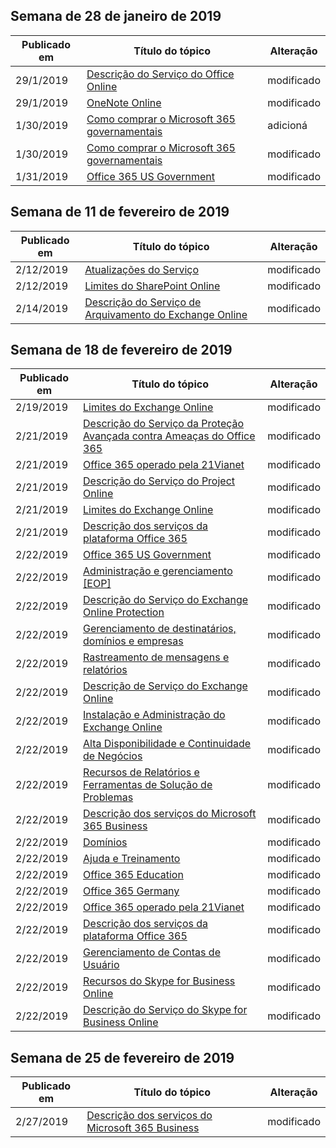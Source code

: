 <!-- This file is generated automatically each week. Changes made to this file will be overwritten.-->




## <a name="week-of-january-28-2019"></a>Semana de 28 de janeiro de 2019


| Publicado em |Título do tópico | Alteração |
|------|------------|--------|
| 29/1/2019 | [Descrição do Serviço do Office Online](/Office365/ServiceDescriptions/office-online-service-description/office-online-service-description) | modificado |
| 29/1/2019 | [OneNote Online](/Office365/ServiceDescriptions/office-online-service-description/onenote-online) | modificado |
| 1/30/2019 | [Como comprar o Microsoft 365 governamentais](/Office365/ServiceDescriptions/office-365-platform-service-description/office-365-us-government/microsoft-365-government-how-to-buy) | adicioná |
| 1/30/2019 | [Como comprar o Microsoft 365 governamentais](/Office365/ServiceDescriptions/office-365-platform-service-description/office-365-us-government/microsoft-365-government-how-to-buy) | modificado |
| 1/31/2019 | [Office 365 US Government](/Office365/ServiceDescriptions/office-365-platform-service-description/office-365-us-government/office-365-us-government) | modificado |


## <a name="week-of-february-11-2019"></a>Semana de 11 de fevereiro de 2019


| Publicado em |Título do tópico | Alteração |
|------|------------|--------|
| 2/12/2019 | [Atualizações do Serviço](/Office365/ServiceDescriptions/office-365-platform-service-description/service-updates) | modificado |
| 2/12/2019 | [Limites do SharePoint Online](/Office365/ServiceDescriptions/sharepoint-online-service-description/sharepoint-online-limits) | modificado |
| 2/14/2019 | [Descrição do Serviço de Arquivamento do Exchange Online](/Office365/ServiceDescriptions/exchange-online-archiving-service-description/exchange-online-archiving-service-description) | modificado |


## <a name="week-of-february-18-2019"></a>Semana de 18 de fevereiro de 2019


| Publicado em |Título do tópico | Alteração |
|------|------------|--------|
| 2/19/2019 | [Limites do Exchange Online](/Office365/ServiceDescriptions/exchange-online-service-description/exchange-online-limits) | modificado |
| 2/21/2019 | [Descrição do Serviço da Proteção Avançada contra Ameaças do Office 365](/Office365/ServiceDescriptions/office-365-advanced-threat-protection-service-description) | modificado |
| 2/21/2019 | [Office 365 operado pela 21Vianet](/Office365/ServiceDescriptions/office-365-platform-service-description/office-365-operated-by-21vianet) | modificado |
| 2/21/2019 | [Descrição do Serviço do Project Online](/Office365/ServiceDescriptions/project-online-service-description/project-online-service-description) | modificado |
| 2/21/2019 | [Limites do Exchange Online](/Office365/ServiceDescriptions/exchange-online-service-description/exchange-online-limits) | modificado |
| 2/21/2019 | [Descrição dos serviços da plataforma Office 365](/Office365/ServiceDescriptions/office-365-platform-service-description/office-365-platform-service-description) | modificado |
| 2/22/2019 | [Office 365 US Government](/Office365/ServiceDescriptions/office-365-platform-service-description/office-365-us-government/office-365-us-government) | modificado |
| 2/22/2019 | [Administração e gerenciamento [EOP]](/Office365/ServiceDescriptions/exchange-online-protection-service-description/administration-and-management-eop) | modificado |
| 2/22/2019 | [Descrição do Serviço do Exchange Online Protection](/Office365/ServiceDescriptions/exchange-online-protection-service-description/exchange-online-protection-service-description) | modificado |
| 2/22/2019 | [Gerenciamento de destinatários, domínios e empresas](/Office365/ServiceDescriptions/exchange-online-protection-service-description/recipient-domain-and-company-management) | modificado |
| 2/22/2019 | [Rastreamento de mensagens e relatórios](/Office365/ServiceDescriptions/exchange-online-protection-service-description/reporting-and-message-trace) | modificado |
| 2/22/2019 | [Descrição de Serviço do Exchange Online](/Office365/ServiceDescriptions/exchange-online-service-description/exchange-online-service-description) | modificado |
| 2/22/2019 | [Instalação e Administração do Exchange Online](/Office365/ServiceDescriptions/exchange-online-service-description/exchange-online-setup-and-administration) | modificado |
| 2/22/2019 | [Alta Disponibilidade e Continuidade de Negócios](/Office365/ServiceDescriptions/exchange-online-service-description/high-availability-and-business-continuity) | modificado |
| 2/22/2019 | [Recursos de Relatórios e Ferramentas de Solução de Problemas](/Office365/ServiceDescriptions/exchange-online-service-description/reporting-features-and-troubleshooting-tools) | modificado |
| 2/22/2019 | [Descrição dos serviços do Microsoft 365 Business](/Office365/ServiceDescriptions/microsoft-365-business-service-description) | modificado |
| 2/22/2019 | [Domínios](/Office365/ServiceDescriptions/office-365-platform-service-description/domains) | modificado |
| 2/22/2019 | [Ajuda e Treinamento](/Office365/ServiceDescriptions/office-365-platform-service-description/help-and-training) | modificado |
| 2/22/2019 | [Office 365 Education](/Office365/ServiceDescriptions/office-365-platform-service-description/office-365-education) | modificado |
| 2/22/2019 | [Office 365 Germany](/Office365/ServiceDescriptions/office-365-platform-service-description/office-365-germany) | modificado |
| 2/22/2019 | [Office 365 operado pela 21Vianet](/Office365/ServiceDescriptions/office-365-platform-service-description/office-365-operated-by-21vianet) | modificado |
| 2/22/2019 | [Descrição dos serviços da plataforma Office 365](/Office365/ServiceDescriptions/office-365-platform-service-description/office-365-platform-service-description) | modificado |
| 2/22/2019 | [Gerenciamento de Contas de Usuário](/Office365/ServiceDescriptions/office-365-platform-service-description/user-account-management) | modificado |
| 2/22/2019 | [Recursos do Skype for Business Online](/Office365/ServiceDescriptions/skype-for-business-online-service-description/skype-for-business-online-features) | modificado |
| 2/22/2019 | [Descrição do Serviço do Skype for Business Online](/Office365/ServiceDescriptions/skype-for-business-online-service-description/skype-for-business-online-service-description) | modificado |


## <a name="week-of-february-25-2019"></a>Semana de 25 de fevereiro de 2019


| Publicado em |Título do tópico | Alteração |
|------|------------|--------|
| 2/27/2019 | [Descrição dos serviços do Microsoft 365 Business](/Office365/ServiceDescriptions/microsoft-365-business-service-description) | modificado |

